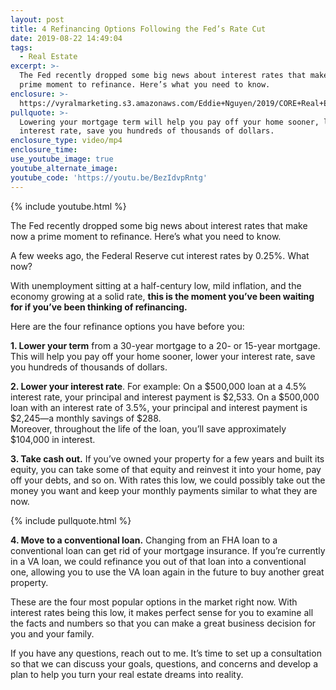 ```yaml
---
layout: post
title: 4 Refinancing Options Following the Fed’s Rate Cut
date: 2019-08-22 14:49:04
tags:
  - Real Estate
excerpt: >-
  The Fed recently dropped some big news about interest rates that make now a
  prime moment to refinance. Here’s what you need to know.
enclosure: >-
  https://vyralmarketing.s3.amazonaws.com/Eddie+Nguyen/2019/CORE+Real+Estate+4+Finance+Options.mp4
pullquote: >-
  Lowering your mortgage term will help you pay off your home sooner, lower your
  interest rate, save you hundreds of thousands of dollars.
enclosure_type: video/mp4
enclosure_time:
use_youtube_image: true
youtube_alternate_image:
youtube_code: 'https://youtu.be/BezIdvpRntg'
---
```


{% include youtube.html %}

The Fed recently dropped some big news about interest rates that make now a prime moment to refinance. Here’s what you need to know.

A few weeks ago, the Federal Reserve cut interest rates by 0.25%. What now?

With unemployment sitting at a half-century low, mild inflation, and the economy growing at a solid rate, **this is the moment you’ve been waiting for if you’ve been thinking of refinancing.&nbsp;**

Here are the four refinance options you have before you:

**1\. Lower your term** from a 30-year mortgage to a 20- or 15-year mortgage. This will help you pay off your home sooner, lower your interest rate, save you hundreds of thousands of dollars.

**2\. Lower your interest rate**. For example: On a $500,000 loan at a 4.5% interest rate, your principal and interest payment is $2,533. On a $500,000 loan with an interest rate of 3.5%, your principal and interest payment is $2,245—a monthly savings of $288.&nbsp;<br>Moreover, throughout the life of the loan, you’ll save approximately $104,000 in interest.

**3\. Take cash out.** If you’ve owned your property for a few years and built its equity, you can take some of that equity and reinvest it into your home, pay off your debts, and so on. With rates this low, we could possibly take out the money you want and keep your monthly payments similar to what they are now.

{% include pullquote.html %}

**4\. Move to a conventional loan.** Changing from an FHA loan to a conventional loan can get rid of your mortgage insurance. If you’re currently in a VA loan, we could refinance you out of that loan into a conventional one, allowing you to use the VA loan again in the future to buy another great property.

These are the four most popular options in the market right now. With interest rates being this low, it makes perfect sense for you to examine all the facts and numbers so that you can make a great business decision for you and your family.

If you have any questions, reach out to me. It’s time to set up a consultation so that we can discuss your goals, questions, and concerns and develop a plan to help you turn your real estate dreams into reality.